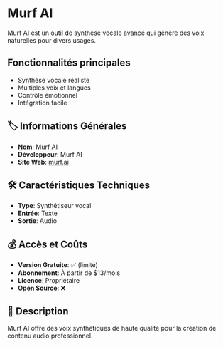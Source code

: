 # Murf AI

Murf AI est un outil de synthèse vocale avancé qui génère des voix naturelles pour divers usages.

## Fonctionnalités principales

- Synthèse vocale réaliste
- Multiples voix et langues
- Contrôle émotionnel
- Intégration facile

## 🏷️ Informations Générales
- **Nom**: Murf AI
- **Développeur**: Murf AI
- **Site Web**: [murf.ai](https://murf.ai)

## 🛠️ Caractéristiques Techniques
- **Type**: Synthétiseur vocal
- **Entrée**: Texte
- **Sortie**: Audio

## 💰 Accès et Coûts
- **Version Gratuite**: ✅ (limité)
- **Abonnement**: À partir de $13/mois
- **Licence**: Propriétaire
- **Open Source**: ❌

## 📝 Description
Murf AI offre des voix synthétiques de haute qualité pour la création de contenu audio professionnel. 